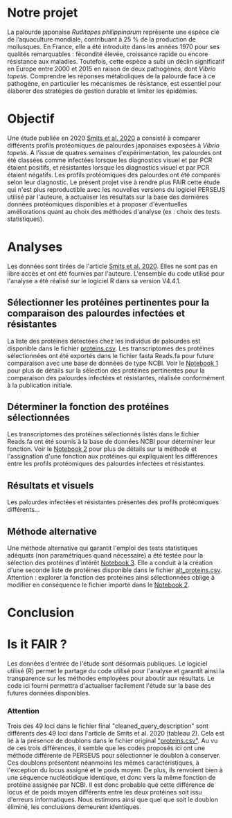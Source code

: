 # Notre projet
La palourde japonaise _Ruditapes philippinarum_ représente une espèce clé de l’aquaculture mondiale, contribuant à 25 % de la production de mollusques. En France, elle a été introduite dans les années 1970 pour ses qualités remarquables : fécondité élevée, croissance rapide ou encore résistance aux maladies. Toutefois, cette espèce a subi un déclin significatif en Europe entre 2000 et 2015 en raison de deux pathogènes, dont _Vibrio tapetis_. Comprendre les réponses métaboliques de la palourde face à ce pathogène, en particulier les mécanismes de résistance, est essentiel pour élaborer des stratégies de gestion durable et limiter les épidémies.

# Objectif 
Une étude publiée en 2020 [Smits et al. 2020](./bibliographie/Smits_et_al_2020.pdf) a consisté à comparer différents profils protéomiques de palourdes japonaises exposées à _Vibrio tapetis_. A l'issue de quatres semaines d'expérimentation, les palourdes ont été classées comme infectées lorsque les diagnostics visuel et par PCR étaient positifs, et résistantes lorsque les diagnostics visuel et par PCR étaient négatifs. Les profils protéomiques des palourdes ont été comparés selon leur diagnostic.
Le présent projet vise à rendre plus FAIR cette étude qui n'est plus reproductible avec les nouvelles versions du logiciel PERSEUS utilisé par l'auteure, à actualiser les résultats sur la base des dernières données protéomiques disponibles et à proposer d'éventuelles améliorations quant au choix des méthodes d'analyse (ex : choix des tests statistiques). 

# Analyses
Les données sont tirées de l'article [Smits et al. 2020](./bibliographie/Smits_et_al_2020.pdf). Elles ne sont pas en libre accès et ont été fournies par l'auteure. L'ensemble du code utilisé pour l'analyse a été réalisé sur le logiciel R dans sa version V4.4.1. 

## Sélectionner les protéines pertinentes pour la comparaison des palourdes infectées et résistantes
La liste des protéines détectées chez les individus de palourdes est disponible dans le fichier [proteins.csv](input/proteins.csv). Les transcriptomes des protéines sélectionnées ont été exportés dans le fichier fasta Reads.fa pour future comparaison avec une base de données de type NCBI. Voir le [Notebook 1](./1_selection_proteines.ipynb) pour plus de détails sur la sélection des protéines pertinentes pour la comparaison des palourdes infectées et résistantes, réalisée conformément à la publication initiale. 

## Déterminer la fonction des protéines sélectionnées
Les transcriptomes des protéines sélectionnés listés dans le fichier Reads.fa ont été soumis à la base de données NCBI pour déterminer leur fonction. Voir le [Notebook 2](./2_proteines_vers_fasta.ipynb) pour plus de détails sur la méthode et l'assignation d'une fonction aux protéines qui expliquaient les différences entre les profils protéomiques des palourdes infectées et résistantes.

## Résultats et visuels
Les palourdes infectées et résistantes présentes des profils protéomiques différents...

## Méthode alternative
Une méthode alternative qui garantit l'emploi des tests statistiques adéquats (non paramétriques quand nécessaire) a été testée pour la sélection des protéines d'intérêt [Notebook 3](./3_alternative_selection_proteines.ipynb). Elle a conduit à la création d'une seconde liste de protéines disponible dans le fichier [alt_proteins.csv](input/alt_proteins.csv). 
Attention : explorer la fonction des protéines ainsi sélectionnées oblige à modifier en conséquence le fichier importé dans le [Notebook 2](./2_proteines_vers_fasta.ipynb). 

# Conclusion

# Is it FAIR ?
Les données d'entrée de l'étude sont désormais publiques. 
Le logiciel utilisé (R) permet le partage du code utilisé pour l'analyse et garantit ainsi la transparence sur les méthodes employées pour aboutir aux résultats. 
Le code ici fourni permettra d'actualiser facilement l'étude sur la base des futures données disponibles. 

### Attention
Trois des 49 loci dans le fichier final "cleaned_query_description" sont différents des 49 loci dans l'article de Smits et al. 2020 (tableau 2). Cela est lié à la présence de doublons dans le fichier original ["proteins.csv"](input/proteins.csv). Au vu de ces trois différences, il semble que les codes proposés ici ont une méthode différente de PERSEUS pour sélectionner le doublon à conserver. Ces doublons présentent néanmoins les mêmes caractéristiques, à l'exception du locus assigné et le poids moyen. De plus, ils renvoient bien à une séquence nucléotidique identique, et donc vers la même fonction de protéine assignée par NCBI. Il est donc probable que cette différence de locus et de poids moyen différents entre les deux protéines soit issu d'erreurs informatiques. Nous estimons ainsi que quel que soit le doublon éliminé, les conclusions demeurent identiques. 
